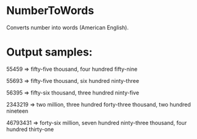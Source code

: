 # NumberToWords
Converts number into words (American English).

# Output samples:

55459 => fifty-five thousand, four hundred fifty-nine

55693 => fifty-five thousand, six hundred ninty-three

56395 => fifty-six thousand, three hundred ninty-five

2343219 => two million, three hundred forty-three thousand, two hundred nineteen

46793431 => forty-six million, seven hundred ninty-three thousand, four hundred thirty-one
